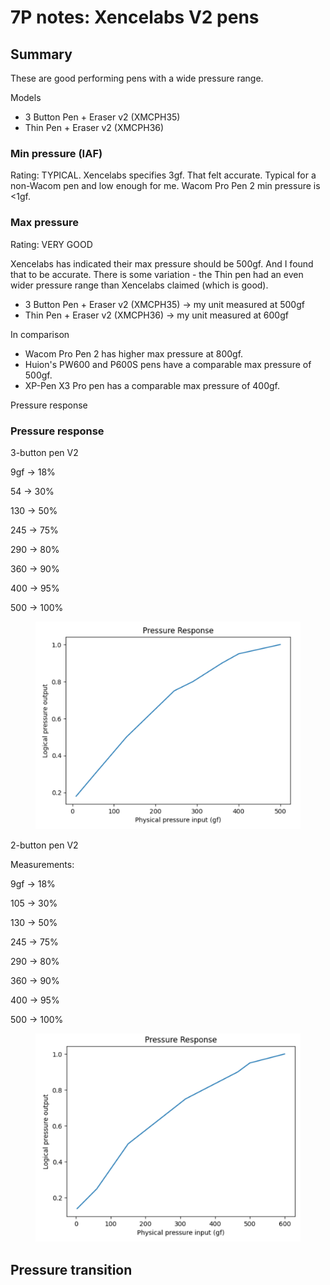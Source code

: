 # 7P notes: Xencelabs V2 pens

## Summary

These are good performing pens with a wide pressure range.

Models

* 3 Button Pen + Eraser v2 (XMCPH35)
* Thin Pen + Eraser v2 (XMCPH36)

### **Min pressure (IAF)**

Rating: TYPICAL. Xencelabs specifies 3gf. That felt accurate. Typical for a non-Wacom pen and low enough for me. Wacom Pro Pen 2 min pressure is <1gf.&#x20;

### **Max pressure**

Rating: VERY GOOD

Xencelabs has indicated their max pressure should be 500gf. And I found that to be accurate. There is some variation - the Thin pen had an even wider pressure range than Xencelabs claimed (which is good).

* 3 Button Pen + Eraser v2 (XMCPH35) -> my unit measured at 500gf
* Thin Pen + Eraser v2 (XMCPH36) -> my unit measured at 600gf

In comparison

* Wacom Pro Pen 2 has higher max pressure at 800gf.
* Huion's PW600 and P600S pens have a comparable max pressure of 500gf.
* XP-Pen X3 Pro pen has a comparable max pressure of 400gf.

Pressure response

### Pressure response

3-button pen V2

9gf -> 18%

54 -> 30%

130 -> 50%

245 -> 75%

290 -> 80%

360 -> 90%

400 -> 95%

500 -> 100%



<figure><img src="../../.gitbook/assets/image (1).png" alt=""><figcaption></figcaption></figure>



2-button pen V2

Measurements:

9gf -> 18%&#x20;

105 -> 30%&#x20;

130 -> 50%&#x20;

245 -> 75%&#x20;

290 -> 80%&#x20;

360 -> 90%&#x20;

400 -> 95%

500 -> 100%

<figure><img src="../../.gitbook/assets/image.png" alt=""><figcaption></figcaption></figure>

## Pressure transition

